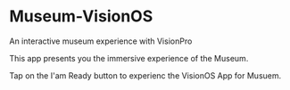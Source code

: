# Museum-VisionOS
An interactive museum experience with VisionPro

This app presents you the immersive experience of the Museum. 

Tap on the I'am Ready button to experienc the VisionOS App for Musuem.
